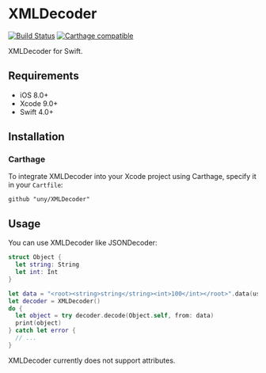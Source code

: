 # XMLDecoder

[![Build Status](https://travis-ci.org/uny/XMLDecoder.svg?branch=feature%2Ffirst)](https://travis-ci.org/uny/XMLDecoder)
[![Carthage compatible](https://img.shields.io/badge/Carthage-compatible-4BC51D.svg?style=flat)](https://github.com/Carthage/Carthage)

XMLDecoder for Swift.

## Requirements

- iOS 8.0+
- Xcode 9.0+
- Swift 4.0+

## Installation

### Carthage

To integrate XMLDecoder into your Xcode project using Carthage, specify it in your `Cartfile`:
```
github "uny/XMLDecoder"
```

## Usage
You can use XMLDecoder like JSONDecoder:
```swift
struct Object {
  let string: String
  let int: Int
}

let data = "<root><string>string</string><int>100</int></root>".data(using: .utf8)!
let decoder = XMLDecoder()
do {
  let object = try decoder.decode(Object.self, from: data)
  print(object)
} catch let error {
  // ...
}
```
XMLDecoder currently does not support attributes.
